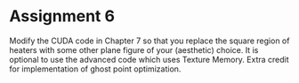 
# Assignment 6

Modify the CUDA code in Chapter 7 so  that you replace the square region of heaters with some other plane figure of your (aesthetic) choice. It is optional to use the advanced code which uses Texture Memory. Extra credit for implementation of ghost point optimization.

